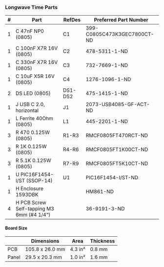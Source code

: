 ### Longwave Time Parts ###

|  # | Part                                      | RefDes  | Preferred Part Number       |
|---:|-------------------------------------------|---------|-----------------------------|
|  1 | C 47nF NP0 (0805)                         | C1      | 399-C0805C473K3GEC7800CT-ND |
|  1 | C 100nF X7R 16V (0805)                    | C2      | 478-5311-1-ND               |
|  1 | C 330nF X7R 16V (0805)                    | C3      | 732-7669-1-ND               |
|  1 | C 10uF X5R 16V (0805)                     | C4      | 1276-1096-1-ND              |
|  2 | DS LED (0805)                             | DS1-DS2 | 475-1415-1-ND               |
|  1 | J USB C 2.0, horizontal                   | J1      | 2073-USB4085-GF-ACT-ND      |
|  1 | L Ferrite 40Ohm (0805)                    | L1      | 445-2201-1-ND               |
|  3 | R 470 0.125W (0805)                       | R1-R3   | RMCF0805FT470RCT-ND         |
|  3 | R 1K 0.125W (0805)                        | R4-R6   | RMCF0805FT1K00CT-ND         |
|  3 | R 5.1K 0.125W (0805)                      | R7-R9   | RMCF0805FT5K10CT-ND         |
|  1 | U PIC16F1454-I/ST (SSOP-14)               | U1      | PIC16F1454-I/ST-ND          |
|  1 | H Enclosure 1593DBK                       |         | HM861-ND                    |
|  4 | H PCB Screw Self-tapping M3 6mm (#4 1/4") |         | 36-9191-3-ND                |


#### Board Size ####

|       |      Dimensions | Area    | Thickness |
|-------|-----------------|---------|-----------|
| PCB   | 105.8 x 26.0 mm | 4.3 in² |    0.8 mm | 
| Panel |  29.5 x 20.3 mm | 1.0 in² |    1.6 mm |
